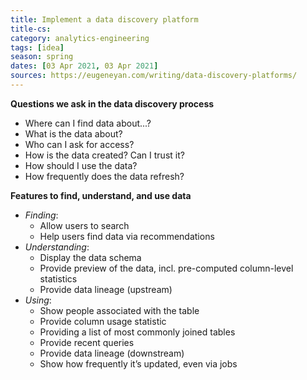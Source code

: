 ```yaml
---
title: Implement a data discovery platform
title-cs: 
category: analytics-engineering
tags: [idea]
season: spring
dates: [03 Apr 2021, 03 Apr 2021]
sources: https://eugeneyan.com/writing/data-discovery-platforms/
---
```


**Questions we ask in the data discovery process**
* Where can I find data about...?
* What is the data about?
* Who can I ask for access?
* How is the data created? Can I trust it?
* How should I use the data?
* How frequently does the data refresh?

**Features to find, understand, and use data**
* *Finding*:
	* Allow users to search
	* Help users find data via recommendations
* *Understanding*:
	* Display the data schema
	* Provide preview of the data, incl. pre-computed column-level statistics
	* Provide data lineage (upstream)
* *Using*:
	* Show people associated with the table
	* Provide column usage statistic
	* Providing a list of most commonly joined tables
	* Provide recent queries
	* Provide data lineage (downstream)
	* Show how frequently it’s updated, even via jobs
